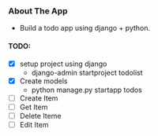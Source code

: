 ### About The App

* Build a todo app using django + python.

#### TODO:

* [x] setup project using django
    * django-admin startproject todolist
* [x] Create models
    * python manage.py startapp todos
* [ ] Create Item
* [ ] Get Item
* [ ] Delete Iteme
* [ ] Edit Item